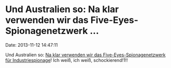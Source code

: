 Und Australien so: Na klar verwenden wir das Five-Eyes-Spionagenetzwerk \...
============================================================================

Date: 2013-11-12 14:47:11

Und Australien so: [Na klar verwenden wir das Five-Eyes-Spionagenetzwerk
für
Industriespionage](http://www.smh.com.au/national/australian-spy-agency-helped-bhp-negotiate-trade-deals-20131106-2x1sw.html)!
Ich weiß, ich weiß, schockierend!1!!

